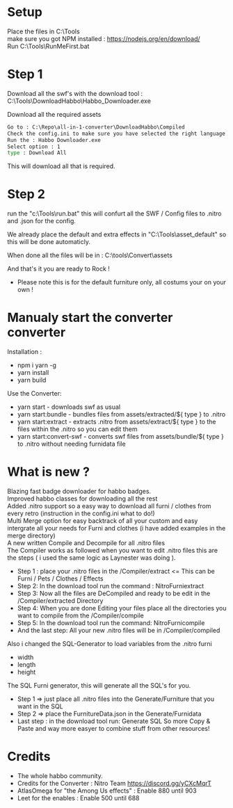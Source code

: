 # Setup
Place the files in C:\Tools</br>
make sure you got NPM installed : https://nodejs.org/en/download/</br>
Run C:\Tools\RunMeFirst.bat

# Step 1
Download all the swf's with the download tool : C:\Tools\DownloadHabbo\Habbo_Downloader.exe

Download all the required assets

```cmd
Go to : C:\Repo\all-in-1-converter\DownloadHabbo\Compiled
Check the config.ini to make sure you have selected the right language
Run the : Habbo Downloader.exe
Select option : 1
type : Download All
```
This will download all that is required.

# Step 2
run the "c:\Tools\run.bat" this will confurt all the SWF / Config files to .nitro and .json for the config.

We already place the default and extra effects in "C:\Tools\asset_default" so this will be done automaticly.

When done all the files will be in : C:\tools\Convert\assets

And that's it you are ready to Rock !
* Please note this is for the default furniture only, all costums your on your own !

# Manualy start the converter converter

Installation :

* npm i yarn -g
* yarn install
* yarn build

Use the Converter:

- yarn start - downloads swf as usual
- yarn start:bundle - bundles files from assets/extracted/${ type } to .nitro 
- yarn start:extract - extracts .nitro from assets/extract/${ type } to the files within the .nitro so you can edit them 
- yarn start:convert-swf - converts swf files from assets/bundle/${ type } to .nitro without needing furnidata file

# What is new ?
Blazing fast badge downloader for habbo badges.</br>
Improved habbo classes for downloading all the rest</br>
Added .nitro support so a easy way to download all furni / clothes from every retro (instruction in the config.ini what to do!)</br>
Multi Merge option for easy backtrack of all your custom and easy intergrate all your needs for Furni and clothes (i have added examples in the merge directory)</br>
A new written Compile and Decompile for all .nitro files</br>
The Compiler works as followed when you want to edit .nitro files this are the steps ( i used the same logic as Laynester was doing ).</br>
- Step 1 : place your .nitro files in the /Compiler/extract <= This can be Furni / Pets / Clothes / Effects
- Step 2: In the download tool run the command : NitroFurniextract
- Step 3: Now all the files are DeCompiled and ready to be edit in the /Compiler/extracted Directory
- Step 4: When you are done Editing your files place all the directories you want to compile from the /Compiler/compile
- Step 5: In the download tool run the command: NitroFurnicompile
- And the last step: All your new .nitro files will be in /Compiler/compiled

Also i changed the SQL-Generator to load variables from the .nitro furni
- width
- length
- height
  
The SQL Furni generator, this will generate all the SQL's for you.</br>
- Step 1 => just place all .nitro files into the Generate/Furniture that you want in the SQL
- Step 2 => place the FurnitureData.json in the Generate/Furnidata
- Last step : in the download tool run: Generate SQL
So more Copy & Paste and way more easyer to combine stuff from other resources!


# Credits
- The whole habbo community.
- Credits for the Converter : Nitro Team https://discord.gg/yCXcMqrT
- AtlasOmega for "the Among Us effects" : Enable 880 until 903
- Leet for the enables : Enable 500 until 688
